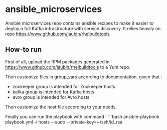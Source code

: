 # ansible_microservices
Ansible microservices repo contains ansible recipes to make it easier to deploy a full Kafka infrastructure with service discovery. It relies heavily on repo https://www.github.com/jaubin/rhelbuildtools

## How-to run
First of all, upload the RPM packages generated in https://www.github.com/jaubin/rhelbuildtools to a Yum repo.

Then customize files in group_vars according to documentation, given that :
* zookeeper group is intended for Zookeeper hosts
* kafka group is intended for Kafka hosts
* avro group is intended for Avro hosts

Then customize the host file according to your needs.

Finally you can run the playbook with command :
̀```bash
ansible-playbook playbook.yml -i hosts --sudo --private-key=~/ssh/id_rsa
```
